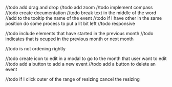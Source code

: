 //todo add drag and drop
//todo add zoom
//todo implement compass
//todo create documentation
//todo break text in the middle of the word
//add to the tooltip the name of the event
//todo if I have other in the same position do some process to put a lit bit left
//todo responsive

//todo include elements that have started in the previous month
//todo indicates that is ocuped in the previous month or next month

//todo is not ordening rightly

//todo create icon to edit in a modal to go to the month that user want to edit
//todo add a button to add a new event
//todo add a button to delete an event

//todo if I click outer of the range of resizing cancel the resizing
